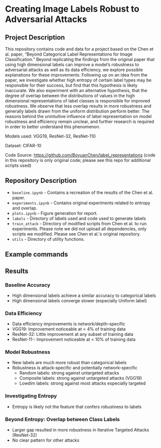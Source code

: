 # Creating Image Labels Robust to Adversarial Attacks

## Project Description

This repository contains code and data for a project based on the Chen et al. paper, “Beyond Categorical Label Representations for Image Classification.” Beyond replicating the findings from the original paper that using high dimensional labels can improve a model’s robustness to adversarial attacks as well as its data efficiency, we explore possible explanations for these improvements. Following up on an idea from the paper, we investigate whether high entropy of certain label types may be responsible for their success, but find that this hypothesis is likely inaccurate. We also experiment with an alternative hypothesis, that the degree of overlap between the distributions of values in the high dimensional representations of label classes is responsible for improved robustness. We observe that less overlap results in more robustness and generally labels drawn from the uniform distribution perform better. The reasons behind the unintuitive influence of label representation on model robustness and efficiency remain unclear, and further research is required in order to better understand this phenomenon.

Models used: VGG19, ResNet-32, ResNet-110

Dataset: CIFAR-10

Code Source: https://github.com/BoyuanChen/label_representations (code in this repository is only original code; please see this repo for additional scripts used)

## Repository Description

+ `baseline.ipynb` - Contains a recreation of the results of the Chen et al. paper.
+ `experiments.ipynb` - Contains original experiments related to entropy and overlap.
+ `plots.ipynb` - Figure generation for report.
+ `labels` - Directory of labels used and code used to generate labels
+ `train_attack` - Directory of modified scripts from Chen et al. to run experiments. Please note we did not upload all dependencies, only scripts we modified. Please see Chen et al.'s original repository.
+ `utils` - Directory of utility functions.

## Example commands

## Results

### Baseline Accuracy

+ High dimensional labels achieve a similar accuracy to categorical labels
+ High dimensional labels converge slower (especially Uniform label)


### Data Efficiency

+ Data efficiency improvements is network/depth-specific
+ VGG19: Improvement noticeable at < 4% of training data
+ ResNet-32: Little improvement at any subset of training data
+ ResNet-11-: Improvement noticeable at < 10% of training data

### Model Robustness

+ New labels are much more robust than categorical labels
+ Robustness is attack-specific and potentially network-specific
	+ Random labels: strong against untargeted attacks
	+ Composite labels: strong against untargeted attacks (VGG19)
	+ Lowdim labels: strong against most attacks especially targeted

### Investigating Entropy

+ Entropy is likely not the feature that confers robustness to labels

### Beyond Entropy: Overlap between Class Labels

+ Larger gap resulted in more robustness in Iterative Targeted Attacks (ResNet-32)
+ No clear pattern for other attacks

